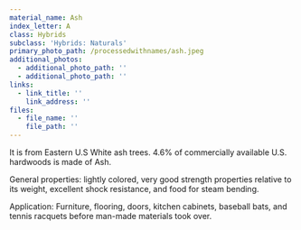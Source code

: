 ```yaml
---
material_name: Ash
index_letter: A
class: Hybrids
subclass: 'Hybrids: Naturals'
primary_photo_path: /processedwithnames/ash.jpeg
additional_photos:
  - additional_photo_path: ''
  - additional_photo_path: ''
links:
  - link_title: ''
    link_address: ''
files:
  - file_name: ''
    file_path: ''
---
```


It is from Eastern U.S White ash trees. 4.6% of commercially available U.S. hardwoods is made of Ash.

General properties: lightly colored, very good strength properties relative to its weight, excellent shock resistance, and food for steam bending.&nbsp;

Application: Furniture, flooring, doors, kitchen cabinets, baseball bats, and tennis racquets before man-made materials took over.
